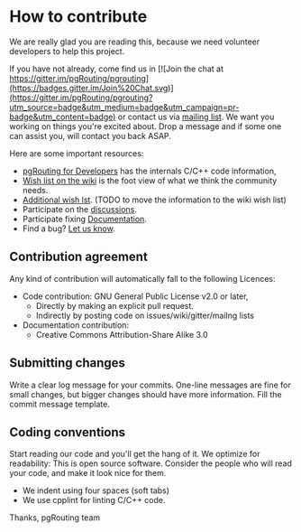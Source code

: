 # How to contribute

We are really glad you are reading this, because we need volunteer developers to help this project.

If you have not already, come find us in [![Join the chat at https://gitter.im/pgRouting/pgrouting](https://badges.gitter.im/Join%20Chat.svg)](https://gitter.im/pgRouting/pgrouting?utm_source=badge&utm_medium=badge&utm_campaign=pr-badge&utm_content=badge) or contact us via [mailing list](http://lists.osgeo.org/mailman/listinfo/pgrouting-dev). We want you working on things you're excited about. Drop a message and if some one can assist you, will contact you back ASAP.

Here are some important resources:

  * [pgRouting for Developers](http://docs.pgrouting.org/doxy/2.4/index.html) has the internals C/C++ code information,
  * [Wish list on the wiki](https://github.com/pgRouting/pgrouting/wiki/GSoC-Ideas) is the foot view of what we think the community needs.
  * [Additional wish lst](https://github.com/pgRouting/pgrouting/issues?q=is%3Aopen+is%3Aissue+label%3A%22Functionality+Request%22). (TODO to move the information to the wiki wish list)
  * Participate on the [discussions](https://github.com/pgRouting/pgrouting/issues?q=is%3Aopen+is%3Aissue+label%3ADiscussion).
  * Participate fixing [Documentation](https://github.com/pgRouting/pgrouting/issues?q=is%3Aopen+is%3Aissue+label%3ADocumentation).
  * Find a bug? [Let us know](https://github.com/pgRouting/pgrouting/issues).

## Contribution agreement

Any kind of contribution will automatically fall to the following Licences:

- Code contribution: GNU General Public License v2.0 or later,
  - Directly by making an explicit pull request.
  - Indirectly by posting code on issues/wiki/gitter/mailng lists
- Documentation contribution:
  - Creative Commons Attribution-Share Alike 3.0

## Submitting changes


Write a clear log message for your commits. One-line messages are fine for small changes, but bigger changes should have more information.
Fill the commit message template.

## Coding conventions

Start reading our code and you'll get the hang of it. We optimize for readability:
This is open source software. Consider the people who will read your code, and make it look nice for them.

  * We indent using four spaces (soft tabs)
  * We use cpplint for linting C/C++ code.

Thanks,
pgRouting team


